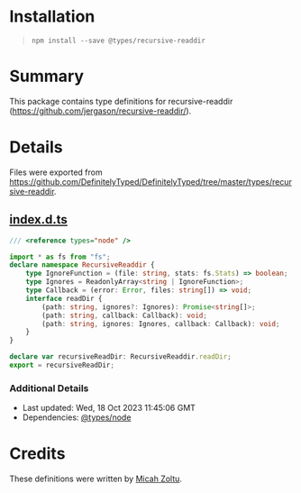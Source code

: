 # Installation
> `npm install --save @types/recursive-readdir`

# Summary
This package contains type definitions for recursive-readdir (https://github.com/jergason/recursive-readdir/).

# Details
Files were exported from https://github.com/DefinitelyTyped/DefinitelyTyped/tree/master/types/recursive-readdir.
## [index.d.ts](https://github.com/DefinitelyTyped/DefinitelyTyped/tree/master/types/recursive-readdir/index.d.ts)
````ts
/// <reference types="node" />

import * as fs from "fs";
declare namespace RecursiveReaddir {
    type IgnoreFunction = (file: string, stats: fs.Stats) => boolean;
    type Ignores = ReadonlyArray<string | IgnoreFunction>;
    type Callback = (error: Error, files: string[]) => void;
    interface readDir {
        (path: string, ignores?: Ignores): Promise<string[]>;
        (path: string, callback: Callback): void;
        (path: string, ignores: Ignores, callback: Callback): void;
    }
}

declare var recursiveReadDir: RecursiveReaddir.readDir;
export = recursiveReadDir;

````

### Additional Details
 * Last updated: Wed, 18 Oct 2023 11:45:06 GMT
 * Dependencies: [@types/node](https://npmjs.com/package/@types/node)

# Credits
These definitions were written by [Micah Zoltu](https://github.com/MicahZoltu).
